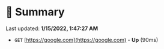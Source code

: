 # 📖 Summary
Last updated: **1/15/2022, 1:47:27 AM**

- `GET` [https://google.com](https://google.com) - **Up** (90ms)
